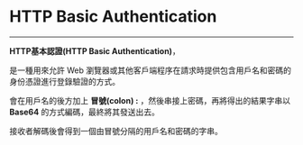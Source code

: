 # HTTP Basic Authentication

---

**HTTP基本認證\(HTTP Basic Authentication\)**，

是一種用來允許 Web 瀏覽器或其他客戶端程序在請求時提供包含用戶名和密碼的身份憑證進行登錄驗證的方式。

會在用戶名的後方加上 **冒號\(colon\) :** ，然後串接上密碼，再將得出的結果字串以 **Base64** 的方式編碼，最終將其發送出去。

接收者解碼後會得到一個由冒號分隔的用戶名和密碼的字串。

